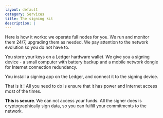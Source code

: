 ```yaml
---
layout: default
category: Services
title: The signing kit
description: |
---
```

Here is how it works: we operate full nodes for you. We run and monitor them 24/7, upgrading them as needed. We pay attention to the network evolution so you do not have to.

You store your keys on a Ledger hardware wallet. We give you a signing device - a small computer with battery backup and a mobile network dongle for Internet connection redundancy.

You install a signing app on the Ledger, and connect it to the signing device.

That is it ! All you need to do is ensure that it has power and Internet access most of the times.

**This is secure**. We can not access your funds. All the signer does is cryptographically sign data, so you can fulfill your commitments to the network.
